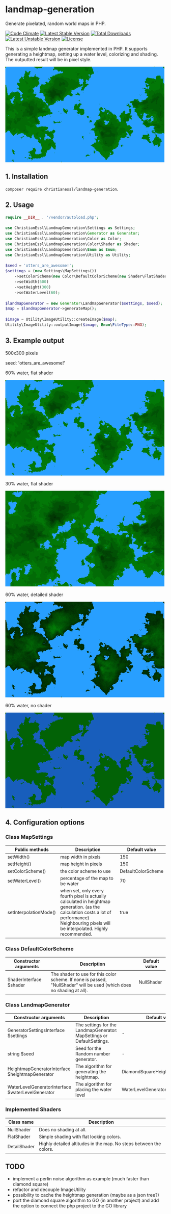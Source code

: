 # landmap-generation
Generate pixelated, random world maps in PHP.

[![Code Climate](https://codeclimate.com/github/IndyIndyIndy/landmap-generation.svg)](https://codeclimate.com/github/IndyIndyIndy/landmap-generation)
[![Latest Stable Version](https://poser.pugx.org/christianessl/landmap-generation/v/stable)](https://packagist.org/packages/christianessl/landmap-generation)
[![Total Downloads](https://poser.pugx.org/christianessl/landmap-generation/downloads)](https://packagist.org/packages/christianessl/landmap-generation)
[![Latest Unstable Version](https://poser.pugx.org/christianessl/landmap-generation/v/unstable)](https://packagist.org/packages/christianessl/landmap-generation)
[![License](https://poser.pugx.org/christianessl/landmap-generation/license)](https://packagist.org/packages/christianessl/landmap-generation)

This is a simple landmap generator implemented in PHP. 
It supports generating a heightmap, setting up a water level, colorizing and shading.
The outputted result will be in pixel style.

![Screenshot](/Images/example.png)

## 1. Installation

`composer require christianessl/landmap-generation`. 

## 2. Usage

``` php
require __DIR__ . '/vendor/autoload.php';

use ChristianEssl\LandmapGeneration\Settings as Settings;
use ChristianEssl\LandmapGeneration\Generator as Generator;
use ChristianEssl\LandmapGeneration\Color as Color;
use ChristianEssl\LandmapGeneration\Color\Shader as Shader;
use ChristianEssl\LandmapGeneration\Enum as Enum;
use ChristianEssl\LandmapGeneration\Utility as Utility;

$seed = 'otters_are_awesome!';
$settings = (new Settings\MapSettings())
    ->setColorScheme(new Color\DefaultColorScheme(new Shader\FlatShader()))
    ->setWidth(500)
    ->setHeight(300)
    ->setWaterLevel(60);

$landmapGenerator = new Generator\LandmapGenerator($settings, $seed);
$map = $landmapGenerator->generateMap();

$image = Utility\ImageUtility::createImage($map);
Utility\ImageUtility::outputImage($image, Enum\FileType::PNG);
```

## 3. Example output

500x300 pixels

seed: 'otters_are_awesome!'

60% water, flat shader

![Screenshot](/Images/example.png)

30% water, flat shader

![Screenshot](/Images/example_2.png)

60% water, detailed shader

![Screenshot](/Images/example_3.png)

60% water, no shader

![Screenshot](/Images/example_4.png)


## 4. Configuration options

### Class MapSettings
| Public methods | Description | Default value |
| ------------- |-------------| -----|
| setWidth()      | map width in pixels | 150 |
| setHeight()      | map height in pixels      | 150 |
| setColorScheme() | the color scheme to use | DefaultColorScheme |
| setWaterLevel() | percentage of the map to be water | 70 |
| setInterpolationMode() | when set, only every fourth pixel is actually calculated in heightmap generation. (as the calculation costs a lot of performance) Neighbouring pixels will be interpolated. Highly recommended. | true |

### Class DefaultColorScheme
| Constructor arguments | Description | Default value |
| ------------- |-------------| -----|
| ShaderInterface $shader | The shader to use for this color scheme. If none is passed, "NullShader" will be used (which does no shading at all). | NullShader |

### Class LandmapGenerator
| Constructor arguments | Description | Default value |
| ------------- |-------------| -----|
| GeneratorSettingsInterface $settings | The settings for the LandmapGenerator: MapSettings or DefaultSettings. | - |
| string $seed | Seed for the Random number generator. | - |
| HeightmapGeneratorInterface $heightmapGenerator | The algorithm for generating the heightmap. | DiamondSquareHeightmapGenerator |
| WaterLevelGeneratorInterface $waterLevelGenerator | The algorithm for placing the water level | WaterLevelGenerator |

### Implemented Shaders
| Class name | Description |
| ------------- |-------------| 
| NullShader | Does no shading at all. |
| FlatShader | Simple shading with flat looking colors. |
| DetailShader | Highly detailed altitudes in the map. No steps between the colors. |

## TODO

- implement a perlin noise algorithm as example (much faster than diamond square)
- refactor and decouple ImageUtility
- possibility to cache the heightmap generation (maybe as a json tree?)
- port the diamond square algorithm to GO (in another project) and add the option to connect the php project to the GO library